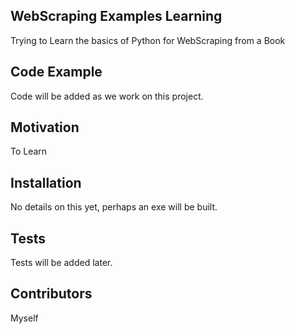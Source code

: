 ## WebScraping Examples Learning

Trying to Learn the basics of Python for WebScraping from a Book

## Code Example

Code will be added as we work on this project.

## Motivation

To Learn

## Installation

No details on this yet, perhaps an exe will be built.

## Tests

Tests will be added later.

## Contributors

Myself


